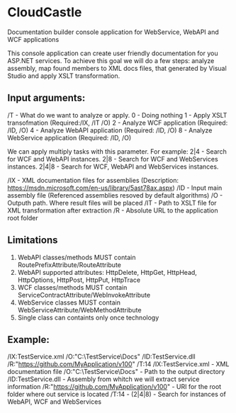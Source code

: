 # CloudCastle
Documentation builder console application for WebService, WebAPI and WCF applications

This console application can create user friendly documentation for you ASP.NET services.
To achieve this goal we will do a few steps: analyze assembly, map found members to XML docs files, that generated by Visual Studio and apply XSLT transformation.

## Input arguments:
/T - What do we want to analyze or apply.
    0 - Doing nothing
    1 - Apply XSLT transofmation (Required:/IX, /IT /O)
    2 - Analyze WCF application (Required: /ID, /O)
    4 - Analyze WebAPI application (Required: /ID, /O)
    8 - Analyze WebService application (Required: /ID, /O)

We can apply multiply tasks with this parameter. For example:
    2|4 - Search for WCF and WebAPI instances.
    2|8 - Search for WCF and WebServices instances.
    2|4|8 - Search for WCF, WebAPI and WebServices instances.

/IX - XML documentation files for assemblies (Description: https://msdn.microsoft.com/en-us/library/5ast78ax.aspx)
/ID - Input main assembly file (Referenced assemblies resoved by default algorithms)
/O - Outputh path. Where result files will be placed
/IT - Path to XSLT file for XML transformation after extraction
/R - Absolute URL to the application root folder

## Limitations
1) WebAPI classes/methods MUST contain RoutePrefixAttribute/RouteAttribute
2) WebAPI supported attributes: HttpDelete, HttpGet, HttpHead, HttpOptions, HttpPost, HttpPut, HttpTrace
3) WCF classes/methods MUST contain ServiceContractAttribute/WebInvokeAttribute
4) WebService classes MUST contain WebServiceAttribute/WebMethodAttribute
5) Single class can containts only once technology

## Example:
/IX:TestService.xml /O:"C:\TestService\Docs" /ID:TestService.dll /R:"https://github.com/MyApplication/v100" /T:14
    /IX:TestService.xml - XML documentation file
    /O:"C:\TestService\Docs" - Path to the output directory
    /ID:TestService.dll - Assembly from whitch we will extract service information
    /R:"https://github.com/MyApplication/v100" - URI for the root folder where out service is located
    /T:14 - (2|4|8) - Search for instances of WebAPI, WCF and WebServices
